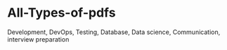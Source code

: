 # All-Types-of-pdfs
Development, DevOps, Testing, Database, Data science, Communication, interview preparation
